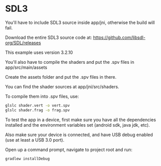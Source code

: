 # SDL3
You'll have to include SDL3 source inside app/jni, otherwise the build will fail.

Download the entire SDL3 source code at:
https://github.com/libsdl-org/SDL/releases

This example uses version 3.2.10

You'll also have to compile the shaders and put the .spv files in app/src/main/assets

Create the assets folder and put the .spv files in there.

You can find the shader sources at app/jni/src/shaders.

To compile them into .spv files, use:
```bash
glslc shader.vert -o vert.spv
glslc shader.frag -o frag.spv
```

To test the app in a device, first make sure you have all the dependencies installed and the environment variables set (android sdk, java jdk, etc).

Also make sure your device is connected, and have USB debug enabled (use at least a USB 3.0 port).

Open up a command prompt, navigate to project root and run:
```bash
gradlew installDebug
```